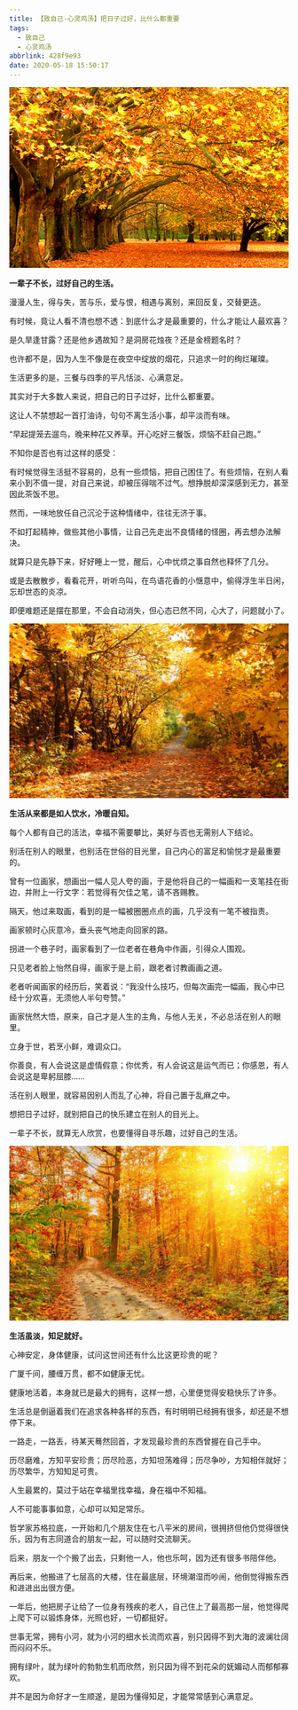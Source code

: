 ```yaml
---
title: 【致自己-心灵鸡汤】把日子过好，比什么都重要
tags:
  - 致自己
  - 心灵鸡汤
abbrlink: 428f9e93
date: 2020-05-18 15:50:17
---
```




![](/assets/blogImg/202005181606.jpg)

**一辈子不长，过好自己的生活。**



漫漫人生，得与失，苦与乐，爱与恨，相遇与离别，来回反复，交替更迭。



有时候，竟让人看不清也想不透：到底什么才是最重要的，什么才能让人最欢喜？



是久旱逢甘露？还是他乡遇故知？是洞房花烛夜？还是金榜题名时？

<!--more-->

也许都不是，因为人生不像是在夜空中绽放的烟花，只追求一时的绚烂璀璨。



生活更多的是，三餐与四季的平凡恬淡、心满意足。



其实对于大多数人来说，把自己的日子过好，比什么都重要。



这让人不禁想起一首打油诗，句句不离生活小事，却平淡而有味。



“早起提笼去遛鸟，晚来种花又养草。开心吃好三餐饭，烦恼不赶自己跑。”



不知你是否也有过这样的感受：

有时候觉得生活挺不容易的，总有一些烦恼，把自己困住了。有些烦恼，在别人看来小到不值一提，对自己来说，却被压得喘不过气。想挣脱却深深感到无力，甚至因此茶饭不思。


然而，一味地放任自己沉沦于这种情绪中，往往无济于事。



不如打起精神，做些其他小事情，让自己先走出不良情绪的怪圈，再去想办法解决。



就算只是先静下来，好好睡上一觉，醒后，心中忧烦之事自然也释怀了几分。



或是去散散步，看看花开，听听鸟叫，在鸟语花香的小惬意中，偷得浮生半日闲，忘却世态的炎凉。



即便难题还是摆在那里，不会自动消失，但心态已然不同，心大了，问题就小了。





![](/assets/blogImg/202005181608.jpg)





**生活从来都是如人饮水，冷暖自知。**



每个人都有自己的活法，幸福不需要攀比，美好与否也无需别人下结论。



别活在别人的眼里，也别活在世俗的目光里，自己内心的富足和愉悦才是最重要的。



曾有一位画家，想画出一幅人见人夸的画，于是他将自己的一幅画和一支笔挂在街边，并附上一行文字：若觉得有欠佳之笔，请不吝赐教。



隔天，他过来取画，看到的是一幅被圈圈点点的画，几乎没有一笔不被指责。



画家顿时心灰意冷，垂头丧气地走向回家的路。



拐进一个巷子时，画家看到了一位老者在巷角中作画，引得众人围观。



只见老者脸上怡然自得，画家于是上前，跟老者讨教画画之道。



老者听闻画家的经历后，笑着说：“我没什么技巧，但每次画完一幅画，我心中已经十分欢喜，无须他人半句夸赞。”



画家恍然大悟，原来，自己才是人生的主角，与他人无关，不必总活在别人的眼里。



立身于世，若烹小鲜，难调众口。



你善良，有人会说这是虚情假意；你优秀，有人会说这是运气而已；你感恩，有人会说这是卑躬屈膝……



活在别人眼里，就容易因别人而乱了心神，将自己置于乱麻之中。



想把日子过好，就别把自己的快乐建立在别人的目光上。



一辈子不长，就算无人欣赏，也要懂得自寻乐趣，过好自己的生活。





![](/assets/blogImg/202005181609.jpg)





**生活虽淡，知足就好。**



心神安定，身体健康，试问这世间还有什么比这更珍贵的呢？



广厦千间，腰缠万贯，都不如健康无忧。



健康地活着，本身就已是最大的拥有，这样一想，心里便觉得安稳快乐了许多。



生活总是倒逼着我们在追求各种各样的东西，有时明明已经拥有很多，却还是不想停下来。



一路走，一路丢，待某天蓦然回首，才发现最珍贵的东西曾握在自己手中。



历尽磨难，方知平安珍贵；历尽险恶，方知坦荡难得；历尽争吵，方知相伴就好；历尽繁华，方知知足可贵。



人生最累的，莫过于站在幸福里找幸福，身在福中不知福。



人不可能事事如意，心却可以知足常乐。



哲学家苏格拉底，一开始和几个朋友住在七八平米的房间，很拥挤但他仍觉得很快乐，因为有志同道合的朋友一起，可以随时交流聊天。



后来，朋友一个个搬了出去，只剩他一人，他也乐呵，因为还有很多书陪伴他。



再后来，他搬进了七层高的大楼，住在最底层，环境潮湿而吵闹，他倒觉得搬东西和进进出出很方便。



一年后，他把房子让给了一位身有残疾的老人，自己住上了最高那一层，他觉得爬上爬下可以锻炼身体，光照也好，一切都挺好。



世事无常，拥有小河，就为小河的细水长流而欢喜，别只因得不到大海的波澜壮阔而闷闷不乐。



拥有绿叶，就为绿叶的勃勃生机而欣然，别只因为得不到花朵的妩媚动人而郁郁寡欢。



并不是因为命好才一生顺遂，是因为懂得知足，才能常常感到心满意足。